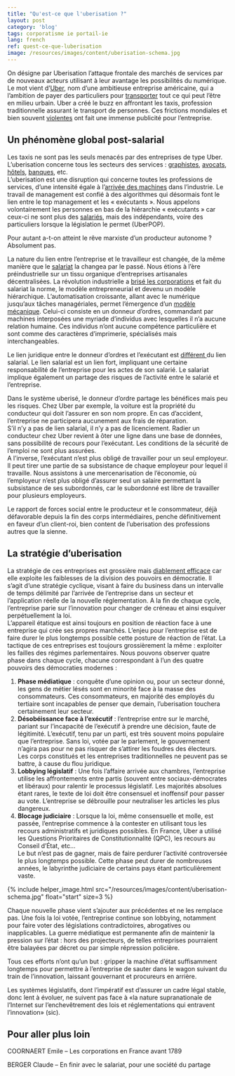 ```yaml
---
title: "Qu'est-ce que l'uberisation ?"
layout: post
category: 'blog'
tags: corporatisme ie portail-ie
lang: french
ref: quest-ce-que-luberisation
image: /resources/images/content/uberisation-schema.jpg
---
```


On désigne par Uberisation l’attaque frontale des marchés de services par de nouveaux acteurs utilisant à leur avantage les possibilités du numérique. Le mot vient d’[Uber](https://www.uber.com/), nom d’une ambitieuse entreprise américaine, qui a l’ambition de payer des particuliers pour [transporter](http://www.enzosandre.fr/2015/11/02/les-suites-de-laffaire-uber/) tout ce qui peut l’être en milieu urbain. Uber a créé le buzz en affrontant les taxis, profession traditionnelle assurant le transport de personnes. Ces frictions mondiales et bien souvent [violentes](http://www.lemonde.fr/economie/video/2015/06/25/colere-des-taxis-contre-uberpop-des-violences-filmees-par-des-amateurs_4661688_3234.html) ont fait une immense publicité pour l’entreprise.

## Un phénomène global post-salarial

Les taxis ne sont pas les seuls menacés par des entreprises de type Uber. L’uberisation concerne tous les secteurs des services : [graphistes](https://graphiste.com/), [avocats](https://www.legalstart.fr/), [hôtels](https://www.airbnb.fr/), [banques](http://www.kisskissbankbank.com/), etc.  
L’uberisation est une disruption qui concerne toutes les professions de services, d’une intensité égale à l’[arrivée des machines](https://fr.wikipedia.org/wiki/Luddisme) dans l’industrie. Le travail de management est confié à des algorithmes qui désormais font le lien entre le top management et les « exécutants ». Nous appelons volontairement les personnes en bas de la hiérarchie « exécutants » car ceux-ci ne sont plus des [salariés](http://www.lefigaro.fr/secteur/high-tech/2015/09/02/32001-20150902ARTFIG00109-des-centaines-de-chauffeurs-uber-vont-pouvoir-reclamer-un-statut-de-salarie.php), mais des indépendants, voire des particuliers lorsque la législation le permet (UberPOP).

Pour autant a-t-on atteint le rêve marxiste d’un producteur autonome ? Absolument pas.

La nature du lien entre l’entreprise et le travailleur est changée, de la même manière que le [salariat](http://www.claudeberger.fr/ouvrages/en-finir-avec-le-salariat/) la changea par le passé. Nous étions à l’ère préindustrielle sur un tissu organique d’entreprises artisanales décentralisées. La révolution industrielle a [brisé les corporations](https://fr.wikisource.org/wiki/Loi_Le_Chapelier) et fait du salariat la norme, le modèle entrepreneurial et devenu un modèle hiérarchique. L’automatisation croissante, allant avec le numérique jusqu’aux tâches managériales, permet l’émergence d’un [modèle mécanique](http://www.enzosandre.fr/conditions-informatique-decentralisatrice/). Celui-ci consiste en un donneur d’ordres, commandant par machines interposées une myriade d’individus avec lesquelles il n’a aucune relation humaine. Ces individus n’ont aucune compétence particulière et sont comme des caractères d’imprimerie, spécialisés mais interchangeables.

Le lien juridique entre le donneur d’ordres et l’exécutant est [différent ](https://www.legalstart.fr/fiches-pratiques/chauffeur-vtc-transport/chauffeur-vtc-auto-entrepreneur-ou-societe/)du lien salarial. Le lien salarial est un lien fort, impliquant une certaine responsabilité de l’entreprise pour les actes de son salarié. Le salariat implique également un partage des risques de l’activité entre le salarié et l’entreprise.

Dans le système uberisé, le donneur d’ordre partage les bénéfices mais peu les risques. Chez Uber par exemple, la voiture est la propriété du conducteur qui doit l’assurer en son nom propre. En cas d’accident, l’entreprise ne participera aucunement aux frais de réparation.  
S’il n’y a pas de lien salarial, il n’y a pas de licenciement. Radier un conducteur chez Uber revient à ôter une ligne dans une base de données, sans possibilité de recours pour l’exécutant. Les conditions de la sécurité de l’emploi ne sont plus assurées.  
A l’inverse, l’exécutant n’est plus obligé de travailler pour un seul employeur. Il peut tirer une partie de sa subsistance de chaque employeur pour lequel il travaille. Nous assistons à une mercenarisation de l’économie, où l’employeur n’est plus obligé d’assurer seul un salaire permettant la subsistance de ses subordonnés, car le subordonné est libre de travailler pour plusieurs employeurs.

Le rapport de forces social entre le producteur et le consommateur, déjà défavorable depuis la fin des corps intermédiaires, penche définitivement en faveur d’un client-roi, bien content de l’uberisation des professions autres que la sienne.

## La stratégie d’uberisation

La stratégie de ces entreprises est grossière mais [diablement efficace](http://www.liberation.fr/futurs/2015/06/25/l-uberisation-en-dix-lecons_1337247) car elle exploite les faiblesses de la division des pouvoirs en démocratie. Il s’agit d’une stratégie cyclique, visant à faire du business dans un intervalle de temps délimité par l’arrivée de l’entreprise dans un secteur et l’application réelle de la nouvelle réglementation. A la fin de chaque cycle, l’entreprise parie sur l’innovation pour changer de créneau et ainsi esquiver perpétuellement la loi.  
L’appareil étatique est ainsi toujours en position de réaction face à une entreprise qui crée ses propres marchés. L’enjeu pour l’entreprise est de faire durer le plus longtemps possible cette posture de réaction de l’état. La tactique de ces entreprises est toujours grossièrement la même : exploiter les failles des régimes parlementaires. Nous pouvons observer quatre phase dans chaque cycle, chacune correspondant à l’un des quatre pouvoirs des démocraties modernes :

1. **Phase médiatique** : conquête d’une opinion ou, pour un secteur donné, les gens de métier lésés sont en minorité face à la masse des consommateurs. Ces consommateurs, en majorité des employés du tertiaire sont incapables de penser que demain, l’uberisation touchera certainement leur secteur.
2. **Désobéissance face à l’exécutif** : l’entreprise entre sur le marché, pariant sur l’incapacité de l’exécutif à prendre une décision, faute de légitimité. L’exécutif, tenu par un parti, est très souvent moins populaire que l’entreprise. Sans loi, votée par le parlement, le gouvernement n’agira pas pour ne pas risquer de s’attirer les foudres des électeurs.  
    Les corps constitués et les entreprises traditionnelles ne peuvent pas se battre, à cause du flou juridique.
3. **Lobbying législatif** : Une fois l’affaire arrivée aux chambres, l’entreprise utilise les affrontements entre partis (souvent entre sociaux-démocrates et libéraux) pour ralentir le processus législatif. Les majorités absolues étant rares, le texte de loi doit être consensuel et inoffensif pour passer au vote. L’entreprise se débrouille pour neutraliser les articles les plus dangereux.
4. **Blocage judiciaire** : Lorsque la loi, même consensuelle et molle, est passée, l’entreprise commence à la contester en utilisant tous les recours administratifs et juridiques possibles. En France, Uber a utilisé les Questions Prioritaires de Constitutionnalité (QPC), les recours au Conseil d’État, etc…  
    Le but n’est pas de gagner, mais de faire perdurer l’activité controversée le plus longtemps possible. Cette phase peut durer de nombreuses années, le labyrinthe judiciaire de certains pays étant particulièrement vaste.

{% include helper_image.html src="/resources/images/content/uberisation-schema.jpg" float="start" size=3 %}

Chaque nouvelle phase vient s’ajouter aux précédentes et ne les remplace pas. Une fois la loi votée, l’entreprise continue son lobbying, notamment pour faire voter des législations contradictoires, abrogatives ou inapplicables. La guerre médiatique est permanente afin de maintenir la pression sur l’état : hors des projecteurs, de telles entreprises pourraient être balayées par décret ou par simple répression policière.

Tous ces efforts n’ont qu’un but : gripper la machine d’état suffisamment longtemps pour permettre à l’entreprise de sauter dans le wagon suivant du train de l’innovation, laissant gouvernant et procureurs en arrière.

Les systèmes législatifs, dont l’impératif est d’assurer un cadre légal stable, donc lent à évoluer, ne suivent pas face à «la nature supranationale de l’Internet sur l’enchevêtrement des lois et réglementations qui entravent l’innovation» (sic).

## Pour aller plus loin

COORNAERT Emile – Les corporations en France avant 1789

BERGER Claude – En finir avec le salariat, pour une société du partage